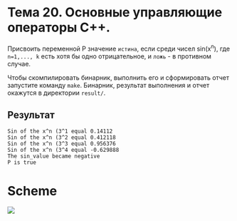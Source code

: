 # Тема 20. Основные управляющие операторы С++.

Присвоить переменной P значение `истина`, если среди чисел sin(x<sup>n</sup>), где `n=1,..., k` есть хотя бы одно отрицательное, и `ложь` - в противном случае.

Чтобы скомпилировать бинарник, выполнить его и сформировать отчет запустите команду `make`. Бинарник, результат выполнения и отчет окажутся в директории `result/`.

## Результат

```
Sin of the x^n (3^1 equal 0.14112
Sin of the x^n (3^2 equal 0.412118
Sin of the x^n (3^3 equal 0.956376
Sin of the x^n (3^4 equal -0.629888
The sin_value became negative
P is true
```

# Scheme

![](sources/scheme.png)
